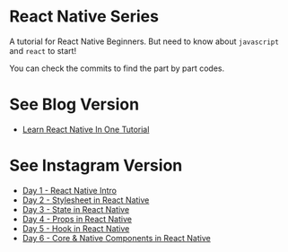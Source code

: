 # React Native Series

A tutorial for React Native Beginners. But need to know about `javascript` and `react` to start!

You can check the commits to find the part by part codes.

# See Blog Version

- [Learn React Native In One Tutorial](https://blog.nerdjfpb.com/react-native-series/)

# See Instagram Version

- [Day 1 - React Native Intro](https://www.instagram.com/p/B-EsmshATpS/)
- [Day 2 - Stylesheet in React Native](https://www.instagram.com/p/B-JxJdzlf5E/)
- [Day 3 - State in React Native](https://www.instagram.com/p/B-PK5LmAkKi/)
- [Day 4 - Props in React Native](https://www.instagram.com/p/B-UFIC2gyIl/)
- [Day 5 - Hook in React Native](https://www.instagram.com/p/B-Z0CxfAe1d/)
- [Day 6 - Core & Native Components in React Native](https://www.instagram.com/p/B-eaneUAxt7/)
